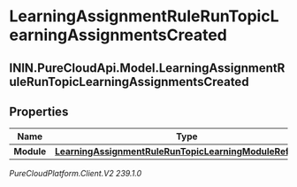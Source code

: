 # LearningAssignmentRuleRunTopicLearningAssignmentsCreated

## ININ.PureCloudApi.Model.LearningAssignmentRuleRunTopicLearningAssignmentsCreated

## Properties

|Name | Type | Description | Notes|
|------------ | ------------- | ------------- | -------------|
| **Module** | [**LearningAssignmentRuleRunTopicLearningModuleReference**](LearningAssignmentRuleRunTopicLearningModuleReference) |  | [optional] |



_PureCloudPlatform.Client.V2 239.1.0_
